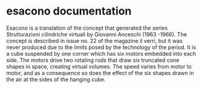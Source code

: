 # esacono documentation
Esacono is a translation of the concept that generated the series Strutturazioni cilindriche virtuali by Giovanni Anceschi (1963 -1966). The concept is described in issue no. 22 of the magazine il verri, but it was never produced due to the limits posed by the technology of the period. It is a cube suspended by one corner which has six motors embedded into each side. The motors drive two rotating rods that draw six truncated cone shapes in space, creating virtual volumes. The speed varies from motor to motor, and as a consequence so does the effect of the six shapes drawn in the air at the sides of the hanging cube.
